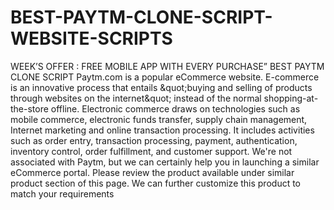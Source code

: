 # BEST-PAYTM-CLONE-SCRIPT-WEBSITE-SCRIPTS
WEEK’S OFFER : FREE MOBILE APP WITH EVERY PURCHASE” BEST PAYTM CLONE SCRIPT  Paytm.com is a popular eCommerce website. E-commerce is an innovative process that entails &amp;quot;buying and selling of products through websites on the internet&amp;quot; instead of the normal shopping-at-the-store offline. Electronic commerce draws on technologies such as mobile commerce, electronic funds transfer, supply chain management, Internet marketing and online transaction processing. It includes activities such as order entry, transaction processing, payment, authentication, inventory control, order fulfillment, and customer support.  We're not associated with Paytm, but we can certainly help you in launching a similar eCommerce portal. Please review the product available under similar product section of this page. We can further customize this product to match your requirements
